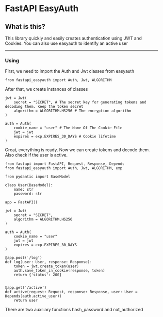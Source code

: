 # FastAPI EasyAuth #

## What is this? ##
This library quickly and easily creates authentication using JWT and Cookies. You can also use easyauth to identify an active user

----------


### Using ###


<!-- Using the library is as simple and convenient as possible:

Let's import it first:
First, import everything from the library (use the `from `...` import *` construct).

Examples of all operations:

Writing the contents of an entire file to a variable using the `read()` function:

    temp = File(path='test.txt').read()


Writing the contents of an entire file to a variable line by line using the `readlines()` function:

    temp = File(path='test.txt').readlines()


Write only the first line from a file using the `readline()` function:

    temp = File(path='test.txt').readline()


Writing data from a variable to a file using write() (overwriting or creating a file):

    temp = "Test data"
    File(path='test.txt', data=temp).write()
    

Adding data from a variable to a file using write() (or creating a file):

    temp = "Test data"
    File(path='test.txt', data=temp).add() -->

First, we need to import the Auth and Jwt classes from easyauth

    from fastapi_easyauth import Auth, Jwt, ALGORITHM

After that, we create instances of classes

    jwt = Jwt(
        secret = "SECRET", # The secret key for generating tokens and decoding them. Keep the token secret
        algorithm = ALGORITHM.HS256 # The encryption algorithm
    )

    auth = Auth(
        cookie_name = "user" # The Name Of The Cookie File
        jwt = jwt
        expires = exp.EXPIRES_30_DAYS # Cookie lifetime
    )

Great, everything is ready. Now we can create tokens and decode them. Also check if the user is active. 

    from fastapi import FastAPI, Request, Response, Depends
    from fastapi_easyauth import Auth, Jwt, ALGORITHM, exp

    from pydantic import BaseModel

    class User(BaseModel):
        name: str
        password: str

    app = FastAPI()

    jwt = Jwt(
        secret = "SECRET",
        algorithm = ALGORITHM.HS256
    )

    auth = Auth(
        cookie_name = "user"
        jwt = jwt
        expires = exp.EXPIRES_30_DAYS
    )

    @app.post('/log')
    def log(user: User, response: Response):
        token = jwt.create_token(user)
        auth.save_token_in_cookie(response, token)
        return {'status': 200}

    
    @app.get('/active')
    def active(request: Request, response: Response, user: User = Depends(auth.active_user))
        return user




There are two auxiliary functions hash_password and not_authorized
